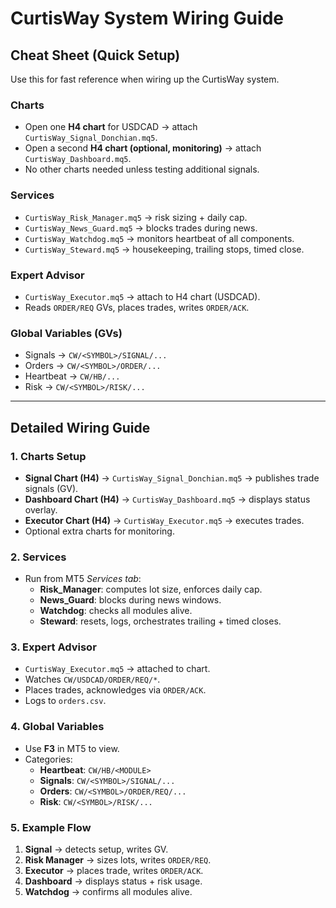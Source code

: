 # CurtisWay System Wiring Guide

## Cheat Sheet (Quick Setup)

Use this for fast reference when wiring up the CurtisWay system.

### Charts
- Open one **H4 chart** for USDCAD → attach `CurtisWay_Signal_Donchian.mq5`.
- Open a second **H4 chart (optional, monitoring)** → attach `CurtisWay_Dashboard.mq5`.
- No other charts needed unless testing additional signals.

### Services
- `CurtisWay_Risk_Manager.mq5` → risk sizing + daily cap.
- `CurtisWay_News_Guard.mq5` → blocks trades during news.
- `CurtisWay_Watchdog.mq5` → monitors heartbeat of all components.
- `CurtisWay_Steward.mq5` → housekeeping, trailing stops, timed close.

### Expert Advisor
- `CurtisWay_Executor.mq5` → attach to H4 chart (USDCAD).
- Reads `ORDER/REQ` GVs, places trades, writes `ORDER/ACK`.

### Global Variables (GVs)
- Signals → `CW/<SYMBOL>/SIGNAL/...`
- Orders → `CW/<SYMBOL>/ORDER/...`
- Heartbeat → `CW/HB/...`
- Risk → `CW/<SYMBOL>/RISK/...`

---

## Detailed Wiring Guide

### 1. Charts Setup
- **Signal Chart (H4)** → `CurtisWay_Signal_Donchian.mq5` → publishes trade signals (GV).
- **Dashboard Chart (H4)** → `CurtisWay_Dashboard.mq5` → displays status overlay.
- **Executor Chart (H4)** → `CurtisWay_Executor.mq5` → executes trades.
- Optional extra charts for monitoring.

### 2. Services
- Run from MT5 *Services tab*:
  - **Risk_Manager**: computes lot size, enforces daily cap.
  - **News_Guard**: blocks during news windows.
  - **Watchdog**: checks all modules alive.
  - **Steward**: resets, logs, orchestrates trailing + timed closes.

### 3. Expert Advisor
- `CurtisWay_Executor.mq5` → attached to chart.
- Watches `CW/USDCAD/ORDER/REQ/*`.
- Places trades, acknowledges via `ORDER/ACK`.
- Logs to `orders.csv`.

### 4. Global Variables
- Use **F3** in MT5 to view.
- Categories:
  - **Heartbeat**: `CW/HB/<MODULE>`
  - **Signals**: `CW/<SYMBOL>/SIGNAL/...`
  - **Orders**: `CW/<SYMBOL>/ORDER/REQ/...`
  - **Risk**: `CW/<SYMBOL>/RISK/...`

### 5. Example Flow
1. **Signal** → detects setup, writes GV.  
2. **Risk Manager** → sizes lots, writes `ORDER/REQ`.  
3. **Executor** → places trade, writes `ORDER/ACK`.  
4. **Dashboard** → displays status + risk usage.  
5. **Watchdog** → confirms all modules alive.